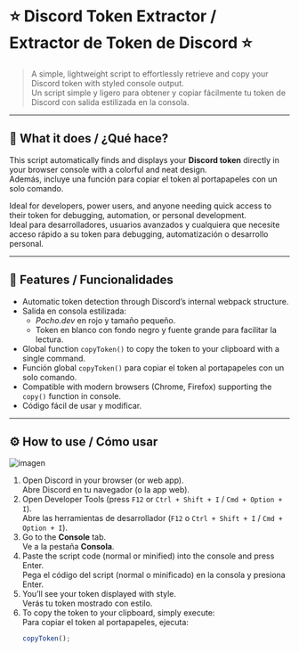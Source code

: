 # ⭐ Discord Token Extractor / Extractor de Token de Discord ⭐

> A simple, lightweight script to effortlessly retrieve and copy your Discord token with styled console output.  
> Un script simple y ligero para obtener y copiar fácilmente tu token de Discord con salida estilizada en la consola.

---

## 🚀 What it does / ¿Qué hace?

This script automatically finds and displays your **Discord token** directly in your browser console with a colorful and neat design.  
Además, incluye una función para copiar el token al portapapeles con un solo comando.

Ideal for developers, power users, and anyone needing quick access to their token for debugging, automation, or personal development.  
Ideal para desarrolladores, usuarios avanzados y cualquiera que necesite acceso rápido a su token para debugging, automatización o desarrollo personal.

---

## 🎯 Features / Funcionalidades

- Automatic token detection through Discord’s internal webpack structure.  
- Salida en consola estilizada:  
  - *Pocho.dev* en rojo y tamaño pequeño.  
  - Token en blanco con fondo negro y fuente grande para facilitar la lectura.  
- Global function `copyToken()` to copy the token to your clipboard with a single command.  
- Función global `copyToken()` para copiar el token al portapapeles con un solo comando.  
- Compatible with modern browsers (Chrome, Firefox) supporting the `copy()` function in console.  
- Código fácil de usar y modificar.

---

## ⚙️ How to use / Cómo usar




![imagen](https://github.com/user-attachments/assets/5b9def6f-28cf-4926-aabd-5c611659bc1e)


1. Open Discord in your browser (or web app).  
   Abre Discord en tu navegador (o la app web).
2. Open Developer Tools (press `F12` or `Ctrl + Shift + I` / `Cmd + Option + I`).  
   Abre las herramientas de desarrollador (`F12` o `Ctrl + Shift + I` / `Cmd + Option + I`).
3. Go to the **Console** tab.  
   Ve a la pestaña **Consola**.
4. Paste the script code (normal or minified) into the console and press Enter.  
   Pega el código del script (normal o minificado) en la consola y presiona Enter.
5. You’ll see your token displayed with style.  
   Verás tu token mostrado con estilo.
6. To copy the token to your clipboard, simply execute:  
   Para copiar el token al portapapeles, ejecuta:  
   ```js
   copyToken();
